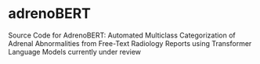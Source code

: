 # adrenoBERT
Source Code for AdrenoBERT: Automated Multiclass Categorization of Adrenal Abnormalities from Free-Text Radiology Reports using Transformer Language Models currently under review
